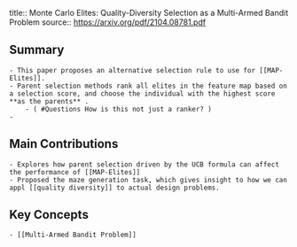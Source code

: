 title:: Monte Carlo Elites: Quality-Diversity Selection as a Multi-Armed Bandit Problem
source:: https://arxiv.org/pdf/2104.08781.pdf

## Summary
	- This paper proposes an alternative selection rule to use for [[MAP-Elites]].
	- Parent selection methods rank all elites in the feature map based on a selection score, and choose the individual with the highest score **as the parents** .
		- ( #Questions How is this not just a ranker? )
	-
## Main Contributions
	- Explores how parent selection driven by the UCB formula can affect the performance of [[MAP-Elites]]
	- Proposed the maze generation task, which gives insight to how we can appl [[quality diversity]] to actual design problems.
## Key Concepts
	- [[Multi-Armed Bandit Problem]]